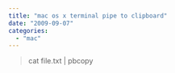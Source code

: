 ```yaml
---
title: "mac os x terminal pipe to clipboard"
date: "2009-09-07"
categories: 
  - "mac"
---
```


> cat file.txt | pbcopy
